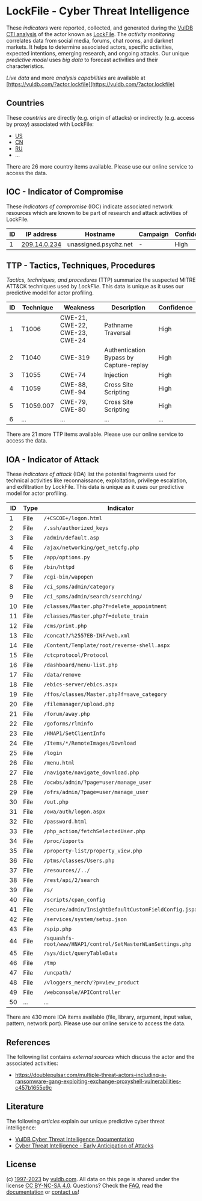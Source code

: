 # LockFile - Cyber Threat Intelligence

These _indicators_ were reported, collected, and generated during the [VulDB CTI analysis](https://vuldb.com/?kb.cti) of the actor known as [LockFile](https://vuldb.com/?actor.lockfile). The _activity monitoring_ correlates data from social media, forums, chat rooms, and darknet markets. It helps to determine associated actors, specific activities, expected intentions, emerging research, and ongoing attacks. Our unique _predictive model_ uses _big data_ to forecast activities and their characteristics.

_Live data_ and more _analysis capabilities_ are available at [https://vuldb.com/?actor.lockfile](https://vuldb.com/?actor.lockfile)

## Countries

These _countries_ are directly (e.g. origin of attacks) or indirectly (e.g. access by proxy) associated with LockFile:

* [US](https://vuldb.com/?country.us)
* [CN](https://vuldb.com/?country.cn)
* [RU](https://vuldb.com/?country.ru)
* ...

There are 26 more country items available. Please use our online service to access the data.

## IOC - Indicator of Compromise

These _indicators of compromise_ (IOC) indicate associated network resources which are known to be part of research and attack activities of LockFile.

ID | IP address | Hostname | Campaign | Confidence
-- | ---------- | -------- | -------- | ----------
1 | [209.14.0.234](https://vuldb.com/?ip.209.14.0.234) | unassigned.psychz.net | - | High

## TTP - Tactics, Techniques, Procedures

_Tactics, techniques, and procedures_ (TTP) summarize the suspected MITRE ATT&CK techniques used by _LockFile_. This data is unique as it uses our predictive model for actor profiling.

ID | Technique | Weakness | Description | Confidence
-- | --------- | -------- | ----------- | ----------
1 | T1006 | CWE-21, CWE-22, CWE-23, CWE-24 | Pathname Traversal | High
2 | T1040 | CWE-319 | Authentication Bypass by Capture-replay | High
3 | T1055 | CWE-74 | Injection | High
4 | T1059 | CWE-88, CWE-94 | Cross Site Scripting | High
5 | T1059.007 | CWE-79, CWE-80 | Cross Site Scripting | High
6 | ... | ... | ... | ...

There are 21 more TTP items available. Please use our online service to access the data.

## IOA - Indicator of Attack

These _indicators of attack_ (IOA) list the potential fragments used for technical activities like reconnaissance, exploitation, privilege escalation, and exfiltration by LockFile. This data is unique as it uses our predictive model for actor profiling.

ID | Type | Indicator | Confidence
-- | ---- | --------- | ----------
1 | File | `/+CSCOE+/logon.html` | High
2 | File | `/.ssh/authorized_keys` | High
3 | File | `/admin/default.asp` | High
4 | File | `/ajax/networking/get_netcfg.php` | High
5 | File | `/app/options.py` | High
6 | File | `/bin/httpd` | Medium
7 | File | `/cgi-bin/wapopen` | High
8 | File | `/ci_spms/admin/category` | High
9 | File | `/ci_spms/admin/search/searching/` | High
10 | File | `/classes/Master.php?f=delete_appointment` | High
11 | File | `/classes/Master.php?f=delete_train` | High
12 | File | `/cms/print.php` | High
13 | File | `/concat?/%2557EB-INF/web.xml` | High
14 | File | `/Content/Template/root/reverse-shell.aspx` | High
15 | File | `/ctcprotocol/Protocol` | High
16 | File | `/dashboard/menu-list.php` | High
17 | File | `/data/remove` | Medium
18 | File | `/ebics-server/ebics.aspx` | High
19 | File | `/ffos/classes/Master.php?f=save_category` | High
20 | File | `/filemanager/upload.php` | High
21 | File | `/forum/away.php` | High
22 | File | `/goforms/rlminfo` | High
23 | File | `/HNAP1/SetClientInfo` | High
24 | File | `/Items/*/RemoteImages/Download` | High
25 | File | `/login` | Low
26 | File | `/menu.html` | Medium
27 | File | `/navigate/navigate_download.php` | High
28 | File | `/ocwbs/admin/?page=user/manage_user` | High
29 | File | `/ofrs/admin/?page=user/manage_user` | High
30 | File | `/out.php` | Medium
31 | File | `/owa/auth/logon.aspx` | High
32 | File | `/password.html` | High
33 | File | `/php_action/fetchSelectedUser.php` | High
34 | File | `/proc/ioports` | High
35 | File | `/property-list/property_view.php` | High
36 | File | `/ptms/classes/Users.php` | High
37 | File | `/resources//../` | High
38 | File | `/rest/api/2/search` | High
39 | File | `/s/` | Low
40 | File | `/scripts/cpan_config` | High
41 | File | `/secure/admin/InsightDefaultCustomFieldConfig.jspa` | High
42 | File | `/services/system/setup.json` | High
43 | File | `/spip.php` | Medium
44 | File | `/squashfs-root/www/HNAP1/control/SetMasterWLanSettings.php` | High
45 | File | `/sys/dict/queryTableData` | High
46 | File | `/tmp` | Low
47 | File | `/uncpath/` | Medium
48 | File | `/vloggers_merch/?p=view_product` | High
49 | File | `/webconsole/APIController` | High
50 | ... | ... | ...

There are 430 more IOA items available (file, library, argument, input value, pattern, network port). Please use our online service to access the data.

## References

The following list contains _external sources_ which discuss the actor and the associated activities:

* https://doublepulsar.com/multiple-threat-actors-including-a-ransomware-gang-exploiting-exchange-proxyshell-vulnerabilities-c457b1655e9c

## Literature

The following _articles_ explain our unique predictive cyber threat intelligence:

* [VulDB Cyber Threat Intelligence Documentation](https://vuldb.com/?kb.cti)
* [Cyber Threat Intelligence - Early Anticipation of Attacks](https://www.scip.ch/en/?labs.20201022)

## License

(c) [1997-2023](https://vuldb.com/?kb.changelog) by [vuldb.com](https://vuldb.com/?kb.about). All data on this page is shared under the license [CC BY-NC-SA 4.0](https://creativecommons.org/licenses/by-nc-sa/4.0/). Questions? Check the [FAQ](https://vuldb.com/?kb.faq), read the [documentation](https://vuldb.com/?kb) or [contact us](https://vuldb.com/?contact)!
